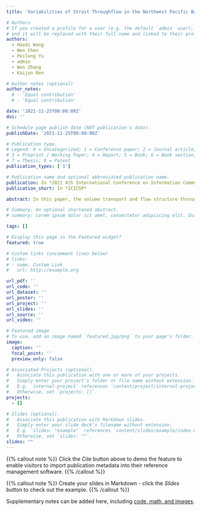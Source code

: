 ```yaml
---
title: 'Variabilities of Strait Throughflow in the Northwest Pacific Based on HYCOM and PHY Data'

# Authors
# If you created a profile for a user (e.g. the default `admin` user), write the username (folder name) here
# and it will be replaced with their full name and linked to their profile.
authors:
  - Haodi Wang
  - Wen Chen
  - Peilong Yu
  - admin
  - Wen Zhang
  - Kaijun Ren

# Author notes (optional)
author_notes:
  # - 'Equal contribution'
  # - 'Equal contribution'

date: '2021-11-25T00:00:00Z'
doi: ''

# Schedule page publish date (NOT publication's date).
publishDate: '2021-11-25T00:00:00Z'

# Publication type.
# Legend: 0 = Uncategorized; 1 = Conference paper; 2 = Journal article;
# 3 = Preprint / Working Paper; 4 = Report; 5 = Book; 6 = Book section;
# 7 = Thesis; 8 = Patent
publication_types: ['1']

# Publication name and optional abbreviated publication name.
publication: In *2021 4th International Conference on Information Communication and Signal Processing*
publication_short: In *ICICSP*

abstract: In this paper, the volume transport and flow structure through key straits of the Northwest Pacific is quantitatively diagnosed using assimilated data from HYCOM and PHY from 1993 to 2020. The vertical flow structures illustrated by the two kinds of data are largely similar in terms of the distribution of flow core and magnitude of velocity, which are consistent with previous observations. The average volume transport of Kuroshio is approximately 31.3 Sv, which is significantly larger compared with observations along the PN-Line, suggesting the Kuroshio has been overestimated by the assimilated data from HYCOM and PHY. Further, the seasonal to interannual variations of shelf current transport, including the Kuroshio, Taiwan Warm Current, Jeju Warm Current and Japan Sea throughflow, are checked and compared between two models, the profiles of which are selected according to the climatological current structure from a combination of model reanalysis and observation data products. Results show that the seasonal variations are generally consistent between two kinds of data at each of the eight profiles, with all of the volume transports maximum in summer and minimum in winter. In the interannual scale, the long-term intensification of throughflow in the Tsushima Strait, Soya Strait and Tsugaru Strait, together with the synchronous weakening of Kuroshio, has been detected by both datasets. This suggests that the weakening Kuroshio tend to branching more water towards the Japan Sea while a slightly smaller amount of warm water will enter the open sea through the Tokara Strait.

# Summary. An optional shortened abstract.
# summary: Lorem ipsum dolor sit amet, consectetur adipiscing elit. Duis posuere tellus ac convallis placerat. Proin tincidunt magna sed ex sollicitudin condimentum.

tags: []

# Display this page in the Featured widget?
featured: true

# Custom links (uncomment lines below)
# links:
# - name: Custom Link
#   url: http://example.org

url_pdf: ''
url_code: ''
url_dataset: ''
url_poster: ''
url_project: ''
url_slides: ''
url_source: ''
url_video: ''

# Featured image
# To use, add an image named `featured.jpg/png` to your page's folder.
image:
  caption: ''
  focal_point: ''
  preview_only: false

# Associated Projects (optional).
#   Associate this publication with one or more of your projects.
#   Simply enter your project's folder or file name without extension.
#   E.g. `internal-project` references `content/project/internal-project/index.md`.
#   Otherwise, set `projects: []`.
projects:
  - []

# Slides (optional).
#   Associate this publication with Markdown slides.
#   Simply enter your slide deck's filename without extension.
#   E.g. `slides: "example"` references `content/slides/example/index.md`.
#   Otherwise, set `slides: ""`.
slides: ""
---
```


{{% callout note %}}
Click the _Cite_ button above to demo the feature to enable visitors to import publication metadata into their reference management software.
{{% /callout %}}

{{% callout note %}}
Create your slides in Markdown - click the _Slides_ button to check out the example.
{{% /callout %}}

Supplementary notes can be added here, including [code, math, and images](https://wowchemy.com/docs/writing-markdown-latex/).
